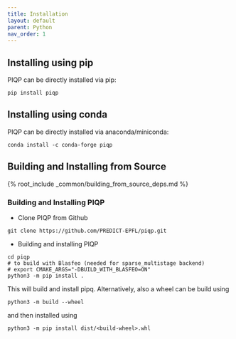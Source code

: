 ```yaml
---
title: Installation 
layout: default
parent: Python
nav_order: 1
---
```


## Installing using pip

PIQP can be directly installed via pip:

```shell
pip install piqp
```

## Installing using conda

PIQP can be directly installed via anaconda/miniconda:

```shell
conda install -c conda-forge piqp
```

## Building and Installing from Source

{% root_include _common/building_from_source_deps.md %}

### Building and Installing PIQP

* Clone PIQP from Github
```shell
git clone https://github.com/PREDICT-EPFL/piqp.git
```
* Building and installing PIQP
```shell
cd piqp
# to build with Blasfeo (needed for sparse_multistage backend)
# export CMAKE_ARGS="-DBUILD_WITH_BLASFEO=ON"
python3 -m pip install .
```
This will build and install pipq. Alternatively, also a wheel can be build using
```shell
python3 -m build --wheel
```
and then installed using
```shell
python3 -m pip install dist/<build-wheel>.whl
```
